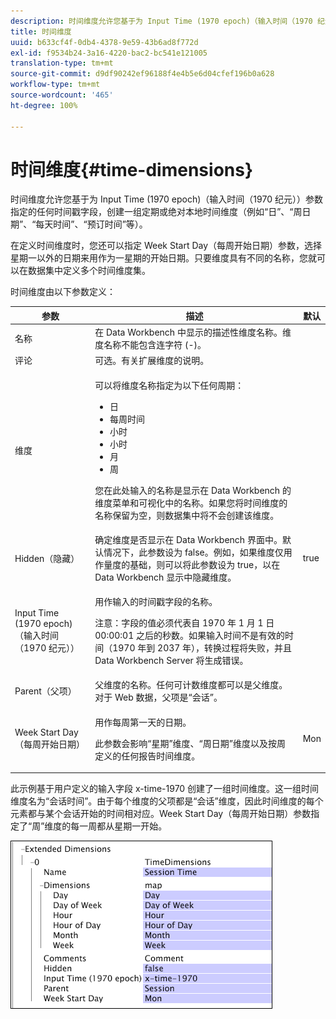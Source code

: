 ```yaml
---
description: 时间维度允许您基于为 Input Time (1970 epoch)（输入时间（1970 纪元））参数指定的任何时间戳字段，创建一组定期或绝对本地时间维度（例如“日”、“周日期”、“每天时间”、“预订时间”等）。
title: 时间维度
uuid: b633cf4f-0db4-4378-9e59-43b6ad8f772d
exl-id: f9534b24-3a16-4220-bac2-bc541e121005
translation-type: tm+mt
source-git-commit: d9df90242ef96188f4e4b5e6d04cfef196b0a628
workflow-type: tm+mt
source-wordcount: '465'
ht-degree: 100%

---
```


# 时间维度{#time-dimensions}

时间维度允许您基于为 Input Time (1970 epoch)（输入时间（1970 纪元））参数指定的任何时间戳字段，创建一组定期或绝对本地时间维度（例如“日”、“周日期”、“每天时间”、“预订时间”等）。

在定义时间维度时，您还可以指定 Week Start Day（每周开始日期）参数，选择星期一以外的日期来用作为一星期的开始日期。只要维度具有不同的名称，您就可以在数据集中定义多个时间维度集。

时间维度由以下参数定义：

<table id="table_9734F6CD7ABA4661A2F9A5FB948A7282"> 
 <thead> 
  <tr> 
   <th colname="col1" class="entry"> 参数 </th> 
   <th colname="col2" class="entry"> 描述 </th> 
   <th colname="col3" class="entry"> 默认 </th> 
  </tr> 
 </thead>
 <tbody> 
  <tr> 
   <td colname="col1"> 名称 </td> 
   <td colname="col2"> 在 Data Workbench 中显示的描述性维度名称。维度名称不能包含连字符 (-)。 </td> 
   <td colname="col3"> </td> 
  </tr> 
  <tr> 
   <td colname="col1"> 评论 </td> 
   <td colname="col2"> 可选。有关扩展维度的说明。 </td> 
   <td colname="col3"> </td> 
  </tr> 
  <tr> 
   <td colname="col1"> 维度 </td> 
   <td colname="col2"> <p>可以将维度名称指定为以下任何周期： </p> <p> 
     <ul id="ul_EB0837DD66BE4004A615A6029EEF4CD5"> 
      <li id="li_2E46E6DB004E443C8CC831DCEE743D60"> 日 </li> 
      <li id="li_F59A27779EBE4E2A84E0972EE8BCDFA7"> 每周时间 </li> 
      <li id="li_7D74CD547ED1449091EF7B2E0E8C46DE"> 小时 </li> 
      <li id="li_706AF9D385CB44C098DEBACA3BA2CD4B"> 小时 </li> 
      <li id="li_76FBF69B25954885A0192D308A155E41"> 月 </li> 
      <li id="li_3C16955BE5C54291A25E25CD31259661"> 周 </li> 
     </ul> </p> <p> 您在此处输入的名称是显示在 Data Workbench 的维度菜单和可视化中的名称。如果您将时间维度的名称保留为空，则数据集中将不会创建该维度。 </p> </td> 
   <td colname="col3"> </td> 
  </tr> 
  <tr> 
   <td colname="col1"> Hidden（隐藏） </td> 
   <td colname="col2"> 确定维度是否显示在 Data Workbench 界面中。默认情况下，此参数设为 false。例如，如果维度仅用作量度的基础，则可以将此参数设为 true，以在 Data Workbench 显示中隐藏维度。 </td> 
   <td colname="col3"> true </td> 
  </tr> 
  <tr> 
   <td colname="col1"> Input Time (1970 epoch)（输入时间（1970 纪元）） </td> 
   <td colname="col2"> <p>用作输入的时间戳字段的名称。 </p> <p> <p>注意：字段的值必须代表自 1970 年 1 月 1 日 00:00:01 之后的秒数。如果输入时间不是有效的时间（1970 年到 2037 年），转换过程将失败，并且 Data Workbench Server 将生成错误。 </p> </p> </td> 
   <td colname="col3"> </td> 
  </tr> 
  <tr> 
   <td colname="col1"> Parent（父项） </td> 
   <td colname="col2"> 父维度的名称。任何可计数维度都可以是父维度。对于 Web 数据，父项是“会话”。 </td> 
   <td colname="col3"> </td> 
  </tr> 
  <tr> 
   <td colname="col1"> Week Start Day（每周开始日期） </td> 
   <td colname="col2"> <p>用作每周第一天的日期。 </p> <p> 此参数会影响“星期”维度、“周日期”维度以及按周定义的任何报告时间维度。 </p> </td> 
   <td colname="col3"> Mon </td> 
  </tr> 
 </tbody> 
</table>

此示例基于用户定义的输入字段 x-time-1970 创建了一组时间维度。这一组时间维度名为“会话时间”。由于每个维度的父项都是“会话”维度，因此时间维度的每个元素都与某个会话开始的时间相对应。Week Start Day（每周开始日期）参数指定了“周”维度的每一周都从星期一开始。

![](assets/cfg_Transformation_Dim_TimeDim.png)
